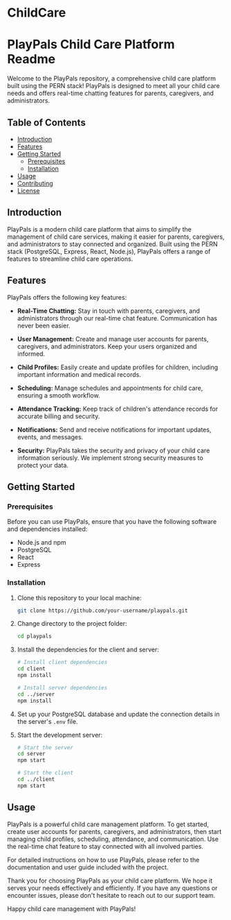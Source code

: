 # ChildCare
# PlayPals Child Care Platform Readme

Welcome to the PlayPals repository, a comprehensive child care platform built using the PERN stack! PlayPals is designed to meet all your child care needs and offers real-time chatting features for parents, caregivers, and administrators.

## Table of Contents

- [Introduction](#introduction)
- [Features](#features)
- [Getting Started](#getting-started)
  - [Prerequisites](#prerequisites)
  - [Installation](#installation)
- [Usage](#usage)
- [Contributing](#contributing)
- [License](#license)

## Introduction

PlayPals is a modern child care platform that aims to simplify the management of child care services, making it easier for parents, caregivers, and administrators to stay connected and organized. Built using the PERN stack (PostgreSQL, Express, React, Node.js), PlayPals offers a range of features to streamline child care operations.

## Features

PlayPals offers the following key features:

- **Real-Time Chatting:** Stay in touch with parents, caregivers, and administrators through our real-time chat feature. Communication has never been easier.

- **User Management:** Create and manage user accounts for parents, caregivers, and administrators. Keep your users organized and informed.

- **Child Profiles:** Easily create and update profiles for children, including important information and medical records.

- **Scheduling:** Manage schedules and appointments for child care, ensuring a smooth workflow.

- **Attendance Tracking:** Keep track of children's attendance records for accurate billing and security.

- **Notifications:** Send and receive notifications for important updates, events, and messages.

- **Security:** PlayPals takes the security and privacy of your child care information seriously. We implement strong security measures to protect your data.

## Getting Started

### Prerequisites

Before you can use PlayPals, ensure that you have the following software and dependencies installed:

- Node.js and npm
- PostgreSQL
- React
- Express

### Installation

1. Clone this repository to your local machine:

   ```bash
   git clone https://github.com/your-username/playpals.git
   ```

2. Change directory to the project folder:

   ```bash
   cd playpals
   ```

3. Install the dependencies for the client and server:

   ```bash
   # Install client dependencies
   cd client
   npm install

   # Install server dependencies
   cd ../server
   npm install
   ```

4. Set up your PostgreSQL database and update the connection details in the server's `.env` file.

5. Start the development server:

   ```bash
   # Start the server
   cd server
   npm start

   # Start the client
   cd ../client
   npm start
   ```

## Usage

PlayPals is a powerful child care management platform. To get started, create user accounts for parents, caregivers, and administrators, then start managing child profiles, scheduling, attendance, and communication. Use the real-time chat feature to stay connected with all involved parties.

For detailed instructions on how to use PlayPals, please refer to the documentation and user guide included with the project.


Thank you for choosing PlayPals as your child care platform. We hope it serves your needs effectively and efficiently. If you have any questions or encounter issues, please don't hesitate to reach out to our support team.

Happy child care management with PlayPals!